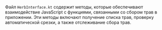 Файл `HerbInterface.kt` содержит методы, которые обеспечивают взаимодействие JavaScript с функциями, связанными со сбором трав в приложении. Эти методы включают получение списка трав, проверку автоматической срезки, а также отслеживание сбора трав.
